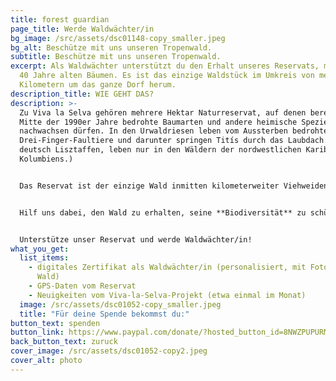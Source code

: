 ```yaml
---
title: forest guardian
page_title: Werde Waldwächter/in
bg_image: /src/assets/dsc01148-copy_smaller.jpeg
bg_alt: Beschütze mit uns unseren Tropenwald.
subtitle: Beschütze mit uns unseren Tropenwald.
excerpt: Als Waldwächter unterstützt du den Erhalt unseres Reservats, mit bis zu
  40 Jahre alten Bäumen. Es ist das einzige Waldstück im Umkreis von mehreren
  Kilometern um das ganze Dorf herum.
description_title: WIE GEHT DAS?
description: >-
  Zu Viva la Selva gehören mehrere Hektar Naturreservat, auf denen bereits seit
  Mitte der 1990er Jahre bedrohte Baumarten und andere heimische Spezies
  nachwachsen dürfen. In den Urwaldriesen leben vom Aussterben bedrohte
  Drei-Finger-Faultiere und darunter springen Titís durch das Laubdach. (Titís,
  deutsch Lisztaffen, leben nur in den Wäldern der nordwestlichen Karibikküste
  Kolumbiens.) 


  Das Reservat ist der einzige Wald inmitten kilometerweiter Viehweiden und vereinzelter kleiner Äcker. Aber Jahr für Jahr steigt nicht nur der soziale Druck, das Land wieder als Anbaufläche zu nutzen, sondern auch die persönliche Notwendigkeit finanzieller Rentabilität. In dieser abgelegenen Region bringt ein privater Wald nur durch massive Rodungen rentable Einnahmen - ein Schritt, den wir unbedingt vermeiden müssen. 


  Hilf uns dabei, den Wald zu erhalten, seine **Biodiversität** zu schützen und weiterhin **CO2** zu binden! 


  Unterstütze unser Reservat und werde Waldwächter/in!
what_you_get:
  list_items:
    - digitales Zertifikat als Waldwächter/in (personalisiert, mit Fotos vom
      Wald)
    - GPS-Daten vom Reservat
    - Neuigkeiten vom Viva-la-Selva-Projekt (etwa einmal im Monat)
  image: /src/assets/dsc01052-copy_smaller.jpeg
  title: "Für deine Spende bekommst du:"
button_text: spenden
button_link: https://www.paypal.com/donate/?hosted_button_id=8NWZPUPURM7MY
back_button_text: zuruck
cover_image: /src/assets/dsc01052-copy2.jpeg
cover_alt: photo
---
```

